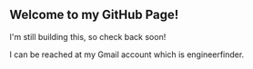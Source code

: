 ## Welcome to my GitHub Page!

I'm still building this, so check back soon!

I can be reached at my Gmail account which is engineerfinder.
